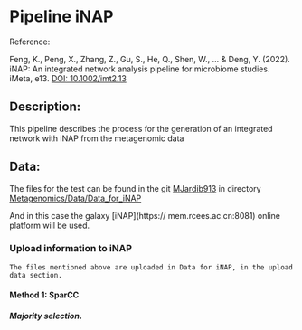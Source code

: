 # Pipeline iNAP 

Reference:

Feng, K., Peng, X., Zhang, Z., Gu, S., He, Q., Shen, W., ... & Deng, Y. (2022). 
iNAP: An integrated network analysis pipeline for microbiome studies. iMeta, e13.
[DOI: 10.1002/imt2.13](https://onlinelibrary.wiley.com/doi/10.1002/imt2.13)
## Description:

This pipeline describes the process for the generation of an integrated 
network with iNAP from the metagenomic data

## Data: 
The files for the test can be found in the git [MJardib913](https://github.com/MJardon913) in directory 
[Metagenomics/Data/Data_for_iNAP](https://github.com/MJardon913/Metagenomics/tree/main/Data/Data_for_iNAP)

And in this case the galaxy [iNAP](https:// mem.rcees.ac.cn:8081) online platform will be used.

### Upload information to iNAP

	The files mentioned above are uploaded in Data for iNAP, in the upload data section.

#### Method 1: SparCC

#### *Majority selection*.  
